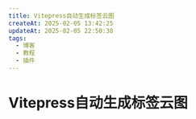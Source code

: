 ```yaml
---
title: Vitepress自动生成标签云图
createAt: 2025-02-05 13:42:25
updateAt: 2025-02-05 22:50:38
tags:
  - 博客
  - 教程
  - 插件
---
```


# Vitepress自动生成标签云图